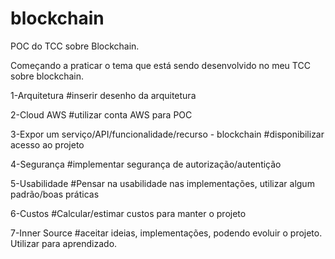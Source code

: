 # blockchain
POC do TCC sobre Blockchain.

Começando a praticar o tema que está sendo desenvolvido no meu TCC sobre blockchain.

1-Arquitetura
#inserir desenho da arquitetura 

2-Cloud AWS
#utilizar conta AWS para POC

3-Expor um serviço/API/funcionalidade/recurso - blockchain
#disponibilizar acesso ao projeto

4-Segurança
#implementar segurança de autorização/autentição 

5-Usabilidade
#Pensar na usabilidade nas implementações, utilizar algum padrão/boas práticas

6-Custos
#Calcular/estimar custos para manter o projeto 

7-Inner Source 
#aceitar ideias, implementações, podendo evoluir o projeto. Utilizar para aprendizado.

